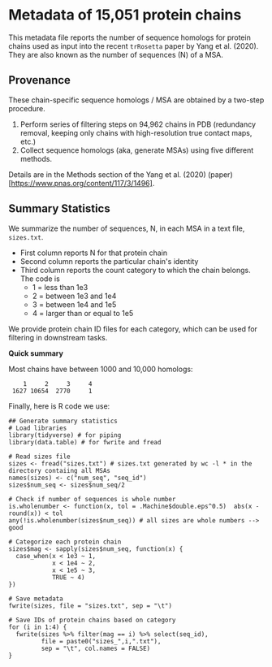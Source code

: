 # Metadata of 15,051 protein chains 

This metadata file reports the number of sequence homologs for protein chains used as input into the recent `trRosetta` paper by Yang et al. (2020). They are also known as the number of sequences (N) of a MSA. 

## Provenance 

These chain-specific sequence homologs / MSA are obtained by a two-step procedure.

1. Perform series of filtering steps on 94,962 chains in PDB (redundancy removal, keeping only chains with high-resolution true contact maps, etc.)
2. Collect sequence homologs (aka, generate MSAs) using five different methods. 

Details are in the Methods section of the Yang et al. (2020) (paper)[https://www.pnas.org/content/117/3/1496].

## Summary Statistics 

We summarize the number of sequences, N, in each MSA in a text file, `sizes.txt`. 

- First column reports N for that protein chain
- Second column reports the particular chain's identity
- Third column reports the count category to which the chain belongs. The code is 
    - 1 = less than 1e3
    - 2 = between 1e3 and 1e4
    - 3 = between 1e4 and 1e5
    - 4 = larger than or equal to 1e5  

We provide protein chain ID files for each category, which can be used for filtering in downstream tasks.

**Quick summary** 

Most chains have between 1000 and 10,000 homologs:

```
    1     2     3     4 
 1627 10654  2770     1 
```

Finally, here is R code we use:

```
## Generate summary statistics
# Load libraries
library(tidyverse) # for piping
library(data.table) # for fwrite and fread

# Read sizes file 
sizes <- fread("sizes.txt") # sizes.txt generated by wc -l * in the directory contaiing all MSAs
names(sizes) <- c("num_seq", "seq_id")
sizes$num_seq <- sizes$num_seq/2

# Check if number of sequences is whole number
is.wholenumber <- function(x, tol = .Machine$double.eps^0.5)  abs(x - round(x)) < tol
any(!is.wholenumber(sizes$num_seq)) # all sizes are whole numbers --> good

# Categorize each protein chain
sizes$mag <- sapply(sizes$num_seq, function(x) {
  case_when(x < 1e3 ~ 1,
            x < 1e4 ~ 2,
            x < 1e5 ~ 3, 
            TRUE ~ 4)
})

# Save metadata
fwrite(sizes, file = "sizes.txt", sep = "\t")

# Save IDs of protein chains based on category
for (i in 1:4) {
  fwrite(sizes %>% filter(mag == i) %>% select(seq_id), 
         file = paste0("sizes_",i,".txt"), 
         sep = "\t", col.names = FALSE)
}
```